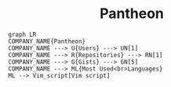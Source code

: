 <h1 align="center">Pantheon</h1>

```mermaid
graph LR
COMPANY_NAME{Pantheon}
COMPANY_NAME ---> U{Users} ---> UN[1]
COMPANY_NAME ---> R{Repositories} ---> RN[1]
COMPANY_NAME ---> G{Gists} ---> GN[5]
COMPANY_NAME ---> ML{Most Used<br>Languages}
ML --> Vim_script[Vim script]
```
